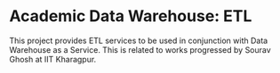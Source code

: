 # Academic Data Warehouse: ETL
This project provides ETL services to be used in conjunction with Data Warehouse as a Service. This is related to works progressed by Sourav Ghosh at IIT Kharagpur.
